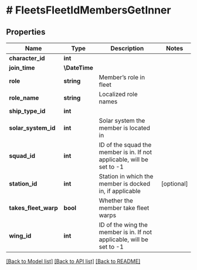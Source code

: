 # # FleetsFleetIdMembersGetInner

## Properties

Name | Type | Description | Notes
------------ | ------------- | ------------- | -------------
**character_id** | **int** |  |
**join_time** | **\DateTime** |  |
**role** | **string** | Member’s role in fleet |
**role_name** | **string** | Localized role names |
**ship_type_id** | **int** |  |
**solar_system_id** | **int** | Solar system the member is located in |
**squad_id** | **int** | ID of the squad the member is in. If not applicable, will be set to -1 |
**station_id** | **int** | Station in which the member is docked in, if applicable | [optional]
**takes_fleet_warp** | **bool** | Whether the member take fleet warps |
**wing_id** | **int** | ID of the wing the member is in. If not applicable, will be set to -1 |

[[Back to Model list]](../../README.md#models) [[Back to API list]](../../README.md#endpoints) [[Back to README]](../../README.md)
